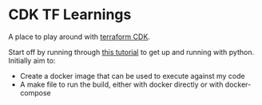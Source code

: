 # CDK TF Learnings

A place to play around with [terraform CDK](https://developer.hashicorp.com/terraform/cdktf).

Start off by running through [this tutorial](https://developer.hashicorp.com/terraform/tutorials/cdktf/cdktf-install?variants=cdk-language%3Apython) to get up and running with python. Initially aim to:

* Create a docker image that can be used to execute against my code
* A make file to run the build, either with docker directly or with docker-compose
